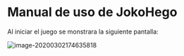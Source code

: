 # Manual de uso de JokoHego

Al iniciar el juego se monstrara la siguiente pantalla:

![image-20200302174635818](C:\Users\Usuario\AppData\Roaming\Typora\typora-user-images\image-20200302174635818.png)